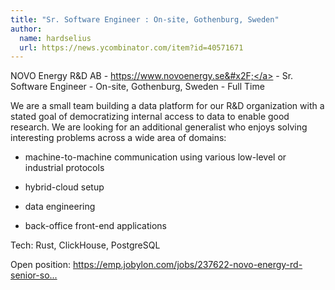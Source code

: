 ```yaml
---
title: "Sr. Software Engineer : On-site, Gothenburg, Sweden"
author:
  name: hardselius
  url: https://news.ycombinator.com/item?id=40571671
---
```

NOVO Energy R&amp;D AB - <a href="https:&#x2F;&#x2F;www.novoenergy.se&#x2F;" rel="nofollow">https:&#x2F;&#x2F;www.novoenergy.se&#x2F;</a> - Sr. Software Engineer - On-site, Gothenburg, Sweden - Full Time

We are a small team building a data platform for our R&amp;D organization with a stated goal of democratizing internal access to data to enable good research. We are looking for an additional generalist who enjoys solving interesting problems across a wide area of domains:

* machine-to-machine communication using various low-level or industrial protocols

* hybrid-cloud setup

* data engineering

* back-office front-end applications

Tech: Rust, ClickHouse, PostgreSQL

Open position: <a href="https:&#x2F;&#x2F;emp.jobylon.com&#x2F;jobs&#x2F;237622-novo-energy-rd-senior-software-and-systems-engineer&#x2F;" rel="nofollow">https:&#x2F;&#x2F;emp.jobylon.com&#x2F;jobs&#x2F;237622-novo-energy-rd-senior-so...</a>

